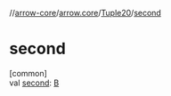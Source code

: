 //[arrow-core](../../../index.md)/[arrow.core](../index.md)/[Tuple20](index.md)/[second](second.md)

# second

[common]\
val [second](second.md): [B](index.md)
